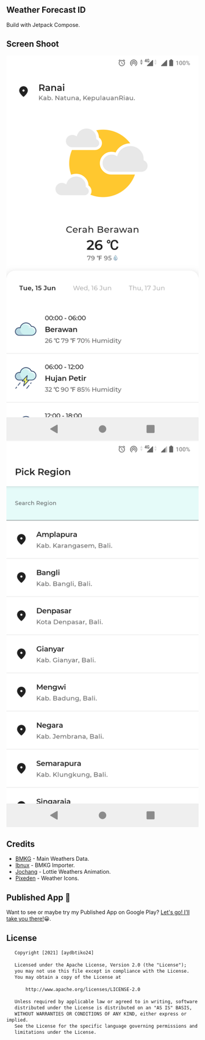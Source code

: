 ## Weather Forecast ID
Build with Jetpack Compose.

## Screen Shoot
<img src="https://github.com/aydbtiko24/weather-forecast-ID/blob/main/media/1.png"/>
<img src="https://github.com/aydbtiko24/weather-forecast-ID/blob/main/media/2.png"/>

## Credits
- [BMKG][1] - Main Weathers Data.
- [Ibnux][2] - BMKG Importer.
- [Jochang][3] - Lottie Weathers Animation.
- [Pixeden][4] - Weather Icons.

[1]: https://data.bmkg.go.id/prakiraan-cuaca/
[2]: https://ibnux.github.io/BMKG-importer/
[3]: https://lottiefiles.com/user/26177#
[4]: http://www.pixeden.com/

## Published App 🏪
Want to see or maybe try my Published App on Google Play? [Let's go! I'll take you there!](https://bit.ly/apps-highair)😀.


## License
```
   Copyright [2021] [aydbtiko24]

   Licensed under the Apache License, Version 2.0 (the "License");
   you may not use this file except in compliance with the License.
   You may obtain a copy of the License at

       http://www.apache.org/licenses/LICENSE-2.0

   Unless required by applicable law or agreed to in writing, software
   distributed under the License is distributed on an "AS IS" BASIS,
   WITHOUT WARRANTIES OR CONDITIONS OF ANY KIND, either express or implied.
   See the License for the specific language governing permissions and
   limitations under the License.
```
